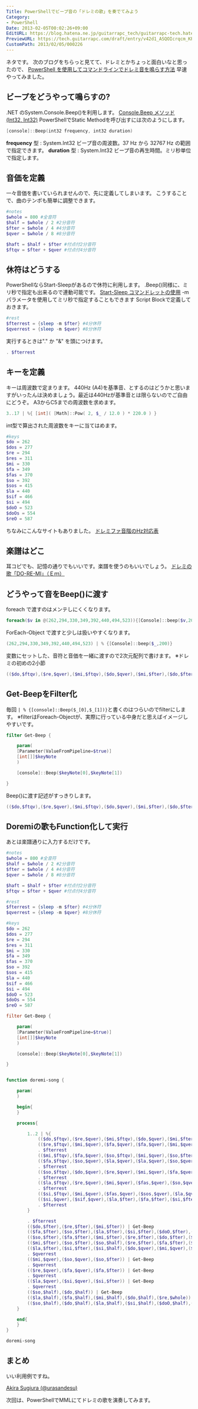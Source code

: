 ```yaml
---
Title: PowerShellでビープ音の「ドレミの歌」を奏でてみよう
Category:
- PowerShell
Date: 2013-02-05T00:02:26+09:00
EditURL: https://blog.hatena.ne.jp/guitarrapc_tech/guitarrapc-tech.hatenablog.com/atom/entry/6802418398340412253
PreviewURL: https://tech.guitarrapc.com/draft/entry/v42d1_ASQOIcrqcm_KPSitFqsxs
CustomPath: 2013/02/05/000226
---
```


<!--
Date: 2013-02-05T00:02:26+09:00
URL: https://tech.guitarrapc.com/entry/2013/02/05/000226
-->

ネタです。 次のブログをちらっと見てて、ドレミとかちょっと面白いなと思ったので、 <a href="http://powershell.g.hatena.ne.jp/cx20/20100925/1285410219" target="_blank">PowerShell を使用してコマンドラインでドレミ音を鳴らす方法</a> 早速やってみました。
## ビープをどうやって鳴らすの?
.NET のSystem.Console.Beep()を利用します。
<a href="http://msdn.microsoft.com/ja-jp/library/4fe3hdb1.aspx" target="_blank">Console.Beep メソッド (Int32, Int32)</a>
PowerShellでStatic Methodを呼び出すには次のようにします。

```ps1
[console]::Beep(int32 frequency, int32 duration)
```

**frequency** 型 : System.Int32 ビープ音の周波数。37 Hz から 32767 Hz の範囲で指定できます。 **duration** 型 : System.Int32 ビープ音の再生時間。ミリ秒単位で指定します。
## 音価を定義
一々音価を書いていられませんので、先に定義してしまいます。 こうすることで、曲のテンポも簡単に調整できます。

```ps1
#notes
$whole = 800 #全音符
$half = $whole / 2 #2分音符
$fter = $whole / 4 #4分音符
$qver = $whole / 8 #8分音符

$haft = $half + $fter #付点付2分音符
$ftqv = $fter + $qver #付点付4分音符
```

## 休符はどうする
PowerShellならStart-Sleepがあるので休符に利用します。 .Beep()同様に、ミリ秒で指定も出来るので連動可能です。
<a href="http://technet.microsoft.com/ja-jp/library/ee177002.aspx" target="_blank">Start-Sleep コマンドレットの使用</a> -m パラメータを使用してミリ秒で指定することもできます
Script Blockで定義しておきます。

```ps1
#rest
$fterrest = {sleep -m $fter} #4分休符
$qverrest = {sleep -m $qver} #8分休符
```

実行するときは"." か "&amp;" を頭につけます。

```ps1
. $fterrest
```

## キーを定義
キーは周波数で定まります。 440Hz (A4)を基準音、とするのはどうかと思いますがいったんは決めましょう。最近は440Hzが基準音とは限らないのでご自由にどうぞ。
A3からC5までの周波数を求めます。

```ps1
3..17 | %{ [int]( [Math]::Pow( 2, $_ / 12.0 ) * 220.0 ) }
```

int型で算出された周波数をキーに当てはめます。

```ps1
#keys
$do = 262
$dos = 277
$re = 294
$res = 311
$mi = 330
$fa = 349
$fas = 370
$so = 392
$sos = 415
$la = 440
$sif = 466
$si = 494
$doO = 523
$doOs = 554
$reO = 587
```

ちなみにこんなサイトもありました。
<a href="http://palm.org/f_pal/f_pal_special/sp011_pyrol_scale.html" target="_blank">ドレミファ音階のHz対応表</a>
## 楽譜はどこ
耳コピでも、記憶の通りでもいいです。楽譜を使うのもいいでしょう。
<a href="http://bunbun.boo.jp/okera/tato/doremi_song.htm" target="_blank">ドレミの歌「DO-RE-MI」（Ｅｍ）</a>
## どうやって音をBeep()に渡す
foreach で渡すのはメンテしにくくなります。

```ps1
foreach($v in @(262,294,330,349,392,440,494,523)){[Console]::beep($v,200)}
```

ForEach-Object で渡すと少しは扱いやすくなります。

```ps1
(262,294,330,349,392,440,494,523) | % {[Console]::beep($_,200)}
```

変数にセットした、音符と音価を一緒に渡すので2次元配列で書けます。 ※ドレミの初めの2小節

```ps1
(($do,$ftqv),($re,$qver),($mi,$ftqv),($do,$qver),($mi,$fter),($do,$fter),($mi,$half)) | % {[console]::Beep($_[0],$_[1])}
```

## Get-BeepをFilter化
毎回 `| % {[console]::Beep($_[0],$_[1])}`と書くのはつらいのでfilterにします。 ※filterはForeach-Objectが、実際に行っている中身だと思えばイメージしやすいです。

```ps1
filter Get-Beep {

	param(
	[Parameter(ValueFromPipeline=$true)]
	[int[]]$keyNote
	)

	[console]::Beep($keyNote[0],$keyNote[1])

}
```

Beep()に渡す記述がすっきりします。

```ps1
(($do,$ftqv),($re,$qver),($mi,$ftqv),($do,$qver),($mi,$fter),($do,$fter),($mi,$half)) | Get-Beep
```

## Doremiの歌もFunction化して実行
あとは楽譜通りに入力するだけです。

```ps1
#notes
$whole = 800 #全音符
$half = $whole / 2 #2分音符
$fter = $whole / 4 #4分音符
$qver = $whole / 8 #8分音符

$haft = $half + $fter #付点付2分音符
$ftqv = $fter + $qver #付点付4分音符

#rest
$fterrest = {sleep -m $fter} #4分休符
$qverrest = {sleep -m $qver} #8分休符

#keys
$do = 262
$dos = 277
$re = 294
$res = 311
$mi = 330
$fa = 349
$fas = 370
$so = 392
$sos = 415
$la = 440
$sif = 466
$si = 494
$doO = 523
$doOs = 554
$reO = 587

filter Get-Beep {

	param(
	[Parameter(ValueFromPipeline=$true)]
	[int[]]$keyNote
	)

	[console]::Beep($keyNote[0],$keyNote[1])

}


function doremi-song {

    param(
    )

    begin{
    }

    process{

		1..2 | %{
			(($do,$ftqv),($re,$qver),($mi,$ftqv),($do,$qver),($mi,$fter),($do,$fter),($mi,$half)) | Get-Beep
			(($re,$ftqv),($mi,$qver),($fa,$qver),($fa,$qver),($mi,$qver),($re,$qver),($fa,$whole)) | Get-Beep
			. $fterrest
			(($mi,$ftqv),($fa,$qver),($so,$ftqv),($mi,$qver),($so,$fter),($mi,$fter),($so,$half)) | Get-Beep
			(($fa,$ftqv),($so,$qver),($la,$qver),($la,$qver),($so,$qver),($fa,$qver),($la,$whole)) | Get-Beep
			. $fterrest
			(($so,$ftqv),($do,$qver),($re,$qver),($mi,$qver),($fa,$qver),($so,$qver),($la,$whole)) | Get-Beep
			. $fterrest
			(($la,$ftqv),($re,$qver),($mi,$qver),($fas,$qver),($so,$qver),($la,$qver),($si,$whole)) | Get-Beep
			. $fterrest
			(($si,$ftqv),($mi,$qver),($fas,$qver),($sos,$qver),($la,$qver),($si,$qver),($doO,$whole)) | Get-Beep
			(($si,$qver),($sif,$qver),($la,$fter),($fa,$fter),($si,$fter),($so,$fter),($doO,$haft)) | Get-Beep
			. $fterrest
		}

		. $fterrest
		(($do,$fter),($re,$fter),($mi,$fter)) | Get-Beep
		(($fa,$fter),($so,$fter),($la,$fter),($si,$fter),($doO,$fter),($doO,$fter),($si,$fter),($la,$fter)) | Get-Beep
		(($so,$fter),($fa,$fter),($mi,$fter),($re,$fter),($do,$fter),($mi,$fter),($mi,$half)) | Get-Beep
		(($mi,$fter),($so,$fter),($so,$half),($re,$fter),($fa,$fter),($fa,$half)) | Get-Beep
		(($la,$fter),($si,$fter),($si,$half),($do,$qver),($mi,$qver),($mi,$fter)) | Get-Beep
		. $qverrest
		(($mi,$qver),($so,$qver),($so,$fter)) | Get-Beep
		. $qverrest
		(($re,$qver),($fa,$qver),($fa,$fter)) | Get-Beep
		. $qverrest
		(($la,$qver),($si,$qver),($si,$fter)) | Get-Beep
		. $qverrest
		(($so,$half),($do,$half)) | Get-Beep
		(($la,$half),($fa,$half),($mi,$half),($do,$half),($re,$whole)) | Get-Beep
		(($so,$half),($do,$half),($la,$half),($si,$half),($doO,$half),($reO,$half),($doO,$whole)) | Get-Beep
    }

    end{
    }
}

doremi-song
```

## まとめ

いい利用例ですね。

[Akira Sugiura (@urasandesu)](https://twitter.com/urasandesu/status/297651878794248193)

次回は、PowerShellでMMLにてドレミの歌を演奏してみます。
